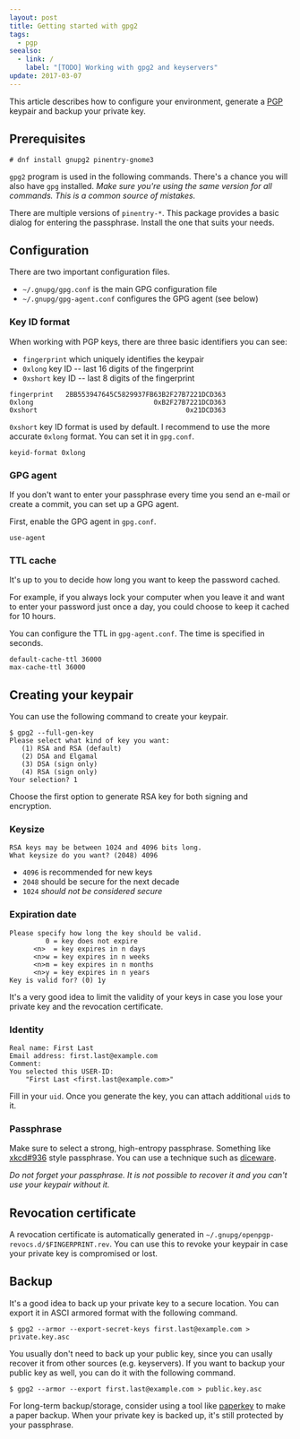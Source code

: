 ```yaml
---
layout: post
title: Getting started with gpg2
tags:
  - pgp
seealso:
  - link: /
    label: "[TODO] Working with gpg2 and keyservers"
update: 2017-03-07
---
```


This article describes how to configure your environment, generate a [PGP](/2017/03/03/introduction-to-pgp/) keypair and backup your private key.

## Prerequisites

```console
# dnf install gnupg2 pinentry-gnome3
```

`gpg2` program is used in the following commands. There's a chance you will also have `gpg` installed. *Make sure you're using the same version for all commands. This is a common source of mistakes.*

There are multiple versions of `pinentry-*`. This package provides a basic dialog for entering the passphrase. Install the one that suits your needs.

## Configuration

There are two important configuration files.

* `~/.gnupg/gpg.conf` is the main GPG configuration file
* `~/.gnupg/gpg-agent.conf` configures the GPG agent (see below)

### Key ID format

When working with PGP keys, there are three basic identifiers you can see:

* `fingerprint` which uniquely identifies the keypair
* `0xlong` key ID -- last 16 digits of the fingerprint
* `0xshort` key ID -- last 8 digits of the fingerprint

```text
fingerprint   2BB553947645C5829937FB63B2F27B7221DCD363
0xlong                              0xB2F27B7221DCD363
0xshort                                     0x21DCD363
```

`0xshort` key ID format is used by default. I recommend to use the more accurate `0xlong` format. You can set it in `gpg.conf`.

```text
keyid-format 0xlong
```

### GPG agent

If you don't want to enter your passphrase every time you send an e-mail or create a commit, you can set up a GPG agent.

First, enable the GPG agent in `gpg.conf`.

```text
use-agent
```

### TTL cache

It's up to you to decide how long you want to keep the password cached.

For example, if you always lock your computer when you leave it and want to enter your password just once a day, you could choose to keep it cached for 10 hours.

You can configure the TTL in `gpg-agent.conf`. The time is specified in seconds.

```text
default-cache-ttl 36000
max-cache-ttl 36000
```

## Creating your keypair

You can use the following command to create your keypair.

```console
$ gpg2 --full-gen-key
Please select what kind of key you want:
   (1) RSA and RSA (default)
   (2) DSA and Elgamal
   (3) DSA (sign only)
   (4) RSA (sign only)
Your selection? 1
```

Choose the first option to generate RSA key for both signing and encryption.

### Keysize

```console
RSA keys may be between 1024 and 4096 bits long.
What keysize do you want? (2048) 4096
```

* `4096` is recommended for new keys
* `2048` should be secure for the next decade
* `1024` *should not be considered secure*

### Expiration date

```console
Please specify how long the key should be valid.
         0 = key does not expire
      <n>  = key expires in n days
      <n>w = key expires in n weeks
      <n>m = key expires in n months
      <n>y = key expires in n years
Key is valid for? (0) 1y
```

It's a very good idea to limit the validity of your keys in case you lose your private key and the revocation certificate.

### Identity

```console
Real name: First Last
Email address: first.last@example.com
Comment: 
You selected this USER-ID:
    "First Last <first.last@example.com>"
```

Fill in your `uid`. Once you generate the key, you can attach additional `uid`s to it.

### Passphrase

Make sure to select a strong, high-entropy passphrase. Something like [xkcd#936](https://www.xkcd.com/936/) style passphrase. You can use a technique such as [diceware](http://world.std.com/~reinhold/diceware.html).

*Do not forget your passphrase. It is not possible to recover it and you can't use your keypair without it.*

## Revocation certificate

A revocation certificate is automatically generated in `~/.gnupg/openpgp-revocs.d/$FINGERPRINT.rev`. You can use this to revoke your keypair in case your private key is compromised or lost.

## Backup

It's a good idea to back up your private key to a secure location. You can export it in ASCI armored format with the following command.

```console
$ gpg2 --armor --export-secret-keys first.last@example.com > private.key.asc
```

You usually don't need to back up your public key, since you can usally recover it from other sources (e.g. keyservers). If you want to backup your public key as well, you can do it with the following command.

```console
$ gpg2 --armor --export first.last@example.com > public.key.asc
```

For long-term backup/storage, consider using a tool like [paperkey](http://www.jabberwocky.com/software/paperkey/) to make a paper backup. When your private key is backed up, it's still protected by your passphrase.
